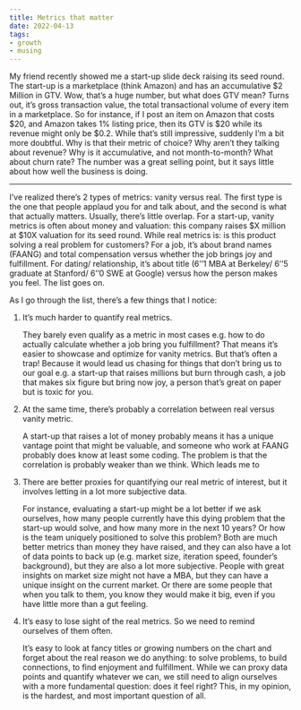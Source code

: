 ```yaml
---
title: Metrics that matter
date: 2022-04-13
tags:
- growth
- musing
---
```


My friend recently showed me a start-up slide deck raising its seed round. The start-up is a marketplace (think Amazon) and has an accumulative \$2 Million in GTV. Wow, that’s a huge number, but what does GTV mean? Turns out, it’s gross transaction value, the total transactional volume of every item in a marketplace. So for instance, if I post an item on Amazon that costs \$20, and Amazon takes 1% listing price, then its GTV is \$20 while its revenue might only be \$0.2. While that’s still impressive, suddenly I’m a bit more doubtful. Why is that their metric of choice? Why aren’t they talking about revenue? Why is it accumulative, and not month-to-month? What about churn rate? The number was a great selling point, but it says little about how well the business is doing.

--- 
I’ve realized there’s 2 types of metrics: vanity versus real. The first type is the one that people applaud you for and talk about, and the second is what that actually matters. Usually, there’s little overlap. For a start-up, vanity metrics is often about money and valuation: this company raises \$X million at \$10X valuation for its seed round. While real metrics is: is this product solving a real problem for customers? For a job, it’s about brand names (FAANG) and total compensation versus whether the job brings joy and fulfillment. For dating/ relationship, it’s about title (6’’1 MBA at Berkeley/ 6’’5 graduate at Stanford/ 6’’0 SWE at Google) versus how the person makes you feel. The list goes on.

As I go through the list, there’s a few things that I notice:

1. It’s much harder to quantify real metrics. 
    
    They barely even qualify as a metric in most cases e.g. how to do actually calculate whether a job bring you fulfillment? That means it’s easier to showcase and optimize for vanity metrics. But that’s often a trap! Because it would lead us chasing for things that don’t bring us to our goal e.g. a start-up that raises millions but burn through cash, a job that makes six figure but bring now joy, a person that’s great on paper but is toxic for you.
    
2. At the same time, there’s probably a correlation between real versus vanity metric. 

    A start-up that raises a lot of money probably means it has a unique vantage point that might be valuable, and someone who work at FAANG probably does know at least some coding. The problem is that the correlation is probably weaker than we think. Which leads me to
    
3. There are better proxies for quantifying our real metric of interest, but it involves letting in a lot more subjective data. 
    
    For instance, evaluating a start-up might be a lot better if we ask ourselves, how many people currently have this dying problem that the start-up would solve, and how many more in the next 10 years? Or how is the team uniquely positioned to solve this problem? Both are much better metrics than money they have raised, and they can also have a lot of data points to back up (e.g. market size, iteration speed, founder’s background), but they are also a lot more subjective. People with great insights on market size might not have a MBA, but they can have a unique insight on the current market. Or there are some people that when you talk to them, you know they would make it big, even if you have little more than a gut feeling. 
    
4. It’s easy to lose sight of the real metrics. So we need to remind ourselves of them often.
    
    It’s easy to look at fancy titles or growing numbers on the chart and forget about the real reason we do anything: to solve problems, to build connections, to find enjoyment and fulfillment. While we can proxy data points and quantify whatever we can, we still need to align ourselves with a more fundamental question: does it feel right? This, in my opinion, is the hardest, and most important question of all.